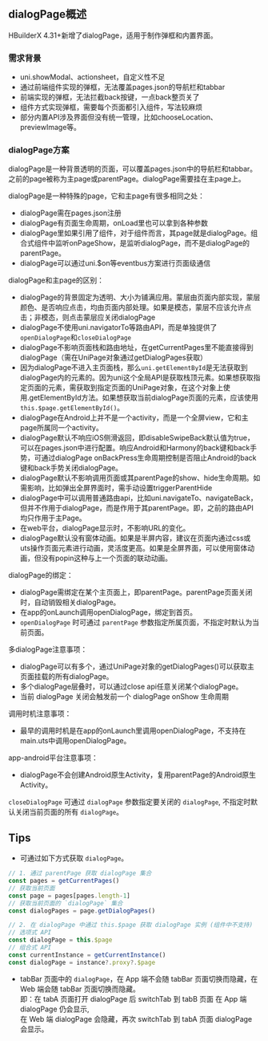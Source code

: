 ## dialogPage概述
HBuilderX 4.31+新增了dialogPage，适用于制作弹框和内置界面。

### 需求背景
- uni.showModal、actionsheet，自定义性不足
- 通过前端组件实现的弹框，无法覆盖pages.json的导航栏和tabbar
- 前端实现的弹框，无法拦截back按键，一点back整页关了
- 组件方式实现弹框，需要每个页面都引入组件，写法较麻烦
- 部分内置API涉及界面但没有统一管理，比如chooseLocation、previewImage等。

### dialogPage方案
dialogPage是一种背景透明的页面，可以覆盖pages.json中的导航栏和tabbar。之前的page被称为主page或parentPage。dialogPage需要挂在主page上。

dialogPage是一种特殊的page，它和主page有很多相同之处：
- dialogPage需在pages.json注册
- dialogPage有页面生命周期，onLoad里也可以拿到各种参数
- dialogPage里如果引用了组件，对于组件而言，其page就是dialogPage。组合式组件中监听onPageShow，是监听dialogPage，而不是dialogPage的parentPage。
- dialogPage可以通过uni.$on等eventbus方案进行页面级通信

dialogPage和主page的区别：
- dialogPage的背景固定为透明、大小为铺满应用。蒙层由页面内部实现，蒙层颜色、是否响应点击，均由页面内部处理。如果是模态，蒙层不应该允许点击；非模态，则点击蒙层应关闭dialogPage
- dialogPage不使用uni.navigatorTo等路由API，而是单独提供了`openDialogPage`和`closeDialogPage`
- dialogPage不影响页面栈和路由地址，在getCurrentPages里不能直接得到dialogPage（需在UniPage对象通过getDialogPages获取）
- 因为dialogPage不进入主页面栈，那么`uni.getElementById`是无法获取到dialogPage内的元素的。因为uni这个全局API是获取栈顶元素。如果想获取指定页面的元素，需获取到指定页面的UniPage对象，在这个对象上使用.getElementById方法。如果想获取当前dialogPage页面的元素，应该使用`this.$page.getElementById()`。
- dialogPage在Android上并不是一个activity，而是一个全屏view，它和主page所属同一个activity。
- dialogPage默认不响应iOS侧滑返回，即disableSwipeBack默认值为true，可以在pages.json中进行配置。响应Android和Harmony的back键和back手势，可通过dialogPage onBackPress生命周期控制是否阻止Android的back键和back手势关闭dialogPage。
- dialogPage默认不影响调用页面或其parentPage的show、hide生命周期。如需影响，比如弹出全屏界面时，需手动设置triggerParentHide
- dialogPage中可以调用普通路由api，比如uni.navigateTo、navigateBack，但并不作用于dialogPage，而是作用于其parentPage。即，之前的路由API均只作用于主Page。
- 在web平台，dialogPage显示时，不影响URL的变化。
- dialogPage默认没有窗体动画。如果是半屏内容，建议在页面内通过css或uts操作页面元素进行动画，灵活度更高。如果是全屏界面，可以使用窗体动画，但没有popin这种与上一个页面的联动动画。

dialogPage的绑定：
- dialogPage需绑定在某个主页面上，即parentPage。parentPage页面关闭时，自动销毁相关dialogPage。
- 在app的onLaunch调用openDialogPage，绑定到首页。
- `openDialogPage` 时可通过 `parentPage` 参数指定所属页面，不指定时默认为当前页面。

多dialogPage注意事项：
- dialogPage可以有多个，通过UniPage对象的getDialogPages()可以获取主页面挂载的所有dialogPage。
- 多个dialogPage层叠时，可以通过close api任意关闭某个dialogPage。
- 当前 dialogPage 关闭会触发前一个 dialogPage onShow 生命周期

调用时机注意事项：
- 最早的调用时机是在app的onLaunch里调用openDialogPage，不支持在main.uts中调用openDialogPage。

app-android平台注意事项：
- dialogPage不会创建Android原生Activity，复用parentPage的Android原生Activity。

<!-- ## uni.openDialogPage(options) @opendialogpage -->

<!-- UTSAPIJSON.openDialogPage.name -->

<!-- UTSAPIJSON.openDialogPage.description -->

<!-- UTSAPIJSON.openDialogPage.compatibility -->

<!-- UTSAPIJSON.openDialogPage.param -->

<!-- UTSAPIJSON.openDialogPage.returnValue -->

<!-- UTSAPIJSON.openDialogPage.example -->

<!-- UTSAPIJSON.openDialogPage.tutorial -->

<!-- ## uni.closeDialogPage(options?) @closedialogpage -->

<!-- UTSAPIJSON.closeDialogPage.name -->

<!-- UTSAPIJSON.closeDialogPage.description -->

`closeDialogPage` 可通过 `dialogPage` 参数指定要关闭的 `dialogPage`, 不指定时默认关闭当前页面的所有 `dialogPage`。

<!-- UTSAPIJSON.closeDialogPage.compatibility -->

<!-- UTSAPIJSON.closeDialogPage.param -->

<!-- UTSAPIJSON.closeDialogPage.returnValue -->

<!-- UTSAPIJSON.closeDialogPage.example -->

<!-- UTSAPIJSON.closeDialogPage.tutorial -->

<!-- UTSAPIJSON.dialogPage.example -->

<!-- UTSAPIJSON.general_type.name -->

<!-- UTSAPIJSON.general_type.param -->

## Tips
* 可通过如下方式获取 `dialogPage`。
```js
// 1. 通过 parentPage 获取 dialogPage 集合
const pages = getCurrentPages()
// 获取当前页面
const page = pages[pages.length-1]
// 获取当前页面的 `dialogPage` 集合
const dialogPages = page.getDialogPages()

// 2. 在 dialogPage 中通过 this.$page 获取 dialogPage 实例 (组件中不支持)
// 选项式 API
const dialogPage = this.$page
// 组合式 API
const currentInstance = getCurrentInstance()
const dialogPage = instance?.proxy?.$page
```
* tabBar 页面中的 `dialogPage`，在 App 端不会随 tabBar 页面切换而隐藏，在 Web 端会随 tabBar 页面切换而隐藏。\
即：在 tabA 页面打开 dialogPage 后 switchTab 到 tabB 页面
在 App 端 dialogPage 仍会显示,\
在 Web 端 dialogPage 会隐藏，再次 switchTab 到 tabA 页面 dialogPage 会显示。
